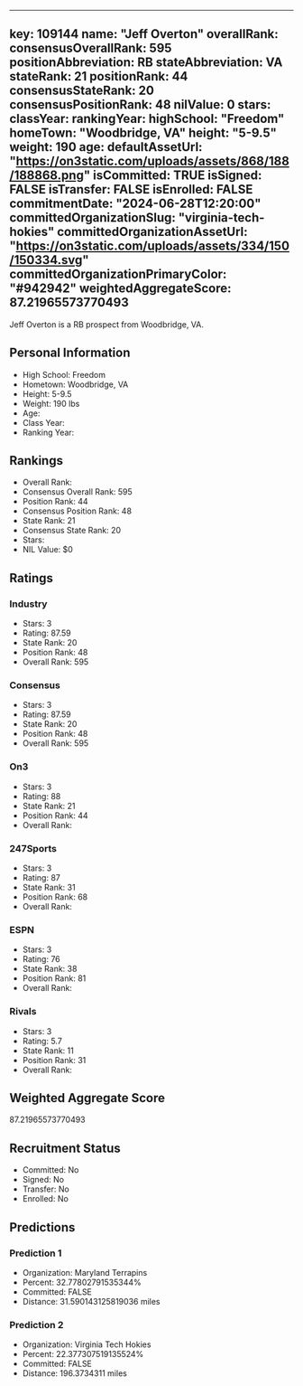 ---
  key: 109144
  name: "Jeff Overton"
  overallRank: 
  consensusOverallRank: 595
  positionAbbreviation: RB
  stateAbbreviation: VA
  stateRank: 21
  positionRank: 44
  consensusStateRank: 20
  consensusPositionRank: 48
  nilValue: 0
  stars: 
  classYear: 
  rankingYear: 
  highSchool: "Freedom"
  homeTown: "Woodbridge, VA"
  height: "5-9.5"
  weight: 190
  age: 
  defaultAssetUrl: "https://on3static.com/uploads/assets/868/188/188868.png"
  isCommitted: TRUE
  isSigned: FALSE
  isTransfer: FALSE
  isEnrolled: FALSE
  commitmentDate: "2024-06-28T12:20:00"
  committedOrganizationSlug: "virginia-tech-hokies"
  committedOrganizationAssetUrl: "https://on3static.com/uploads/assets/334/150/150334.svg"
  committedOrganizationPrimaryColor: "#942942"
  weightedAggregateScore: 87.21965573770493
  ---
  
  Jeff Overton is a RB prospect from Woodbridge, VA.
  
  ## Personal Information
  - High School: Freedom
  - Hometown: Woodbridge, VA
  - Height: 5-9.5
  - Weight: 190 lbs
  - Age: 
  - Class Year: 
  - Ranking Year: 
  
  ## Rankings
  - Overall Rank: 
  - Consensus Overall Rank: 595
  - Position Rank: 44
  - Consensus Position Rank: 48
  - State Rank: 21
  - Consensus State Rank: 20
  - Stars: 
  - NIL Value: $0
  
  ## Ratings
  
  ### Industry
  - Stars: 3
  - Rating: 87.59
  - State Rank: 20
  - Position Rank: 48
  - Overall Rank: 595
  
  ### Consensus
  - Stars: 3
  - Rating: 87.59
  - State Rank: 20
  - Position Rank: 48
  - Overall Rank: 595
  
  ### On3
  - Stars: 3
  - Rating: 88
  - State Rank: 21
  - Position Rank: 44
  - Overall Rank: 
  
  ### 247Sports
  - Stars: 3
  - Rating: 87
  - State Rank: 31
  - Position Rank: 68
  - Overall Rank: 
  
  ### ESPN
  - Stars: 3
  - Rating: 76
  - State Rank: 38
  - Position Rank: 81
  - Overall Rank: 
  
  ### Rivals
  - Stars: 3
  - Rating: 5.7
  - State Rank: 11
  - Position Rank: 31
  - Overall Rank: 
  
  ## Weighted Aggregate Score
  87.21965573770493
  
  ## Recruitment Status
  - Committed: No
  - Signed: No
  - Transfer: No
  - Enrolled: No
  
  
  
  ## Predictions
  
  ### Prediction 1
  - Organization: Maryland Terrapins
  - Percent: 32.77802791535344%
  - Committed: FALSE
  - Distance: 31.590143125819036 miles
  
  ### Prediction 2
  - Organization: Virginia Tech Hokies
  - Percent: 22.377307519135524%
  - Committed: FALSE
  - Distance: 196.3734311 miles
  